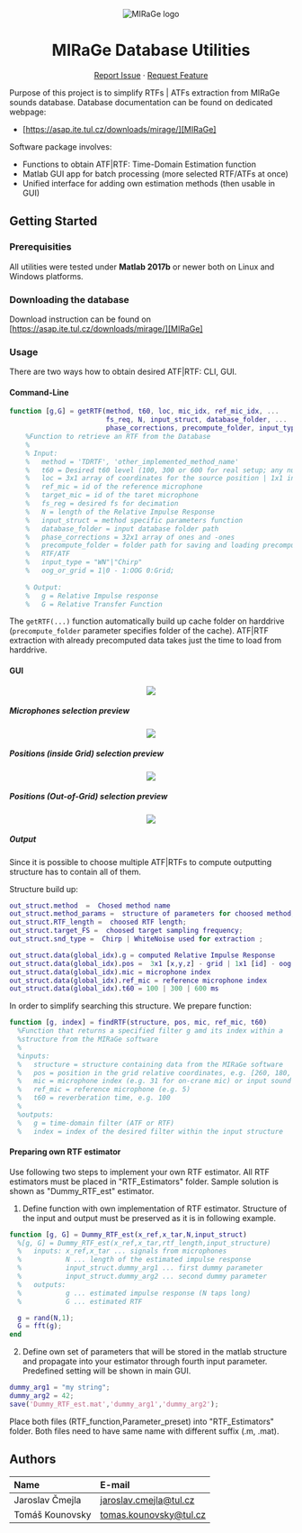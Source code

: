 <div align="center">
  
![MIRaGe logo](Logo.png)

# MIRaGe Database Utilities

[Report Issue][issues] · [Request Feature][issues]

</div>

Purpose of this project is to simplify RTFs | ATFs extraction from MIRaGe sounds database. Database documentation can be found on dedicated webpage:
* [https://asap.ite.tul.cz/downloads/mirage/][MIRaGe]

Software package involves:
* Functions to obtain ATF|RTF: Time-Domain Estimation function
* Matlab GUI app for batch processing (more selected RTF/ATFs at once)
* Unified interface for adding own estimation methods (then usable in GUI)

## Getting Started

### Prerequisities 

All utilities were tested under **Matlab 2017b** or newer both on Linux and Windows platforms.

### Downloading the database
Download instruction can be found on [https://asap.ite.tul.cz/downloads/mirage/][MIRaGe]

### Usage 

There are two ways how to obtain desired ATF|RTF: CLI, GUI.

#### Command-Line 

```matlab
function [g,G] = getRTF(method, t60, loc, mic_idx, ref_mic_idx, ...
                        fs_req, N, input_struct, database_folder, ...
                        phase_corrections, precompute_folder, input_type,oog_or_grid)
    %Function to retrieve an RTF from the Database 
    % 
    % Input: 
    %   method = 'TDRTF', 'other_implemented_method_name'
    %   t60 = Desired t60 level (100, 300 or 600 for real setup; any number for simulated setup)
    %   loc = 3x1 array of coordinates for the source position | 1x1 index of the source position (out of grid) 
    %   ref_mic = id of the reference microphone
    %   target_mic = id of the taret microphone
    %   fs_reg = desired fs for decimation
    %   N = length of the Relative Impulse Response
    %   input_struct = method specific parameters function 
    %   database_folder = input database folder path
    %   phase_corrections = 32x1 array of ones and -ones
    %   precompute_folder = folder path for saving and loading precomputed RTFs 
    %   RTF/ATF
    %   input_type = "WN"|"Chirp"
    %   oog_or_grid = 1|0 - 1:OOG 0:Grid;
    
    % Output:
    %   g = Relative Impulse response
    %   G = Relative Transfer Function
```

The `getRTF(...)` function automatically build up cache folder on harddrive (`precompute_folder` parameter specifies folder of the cache). ATF|RTF extraction with already precomputed data takes just the time to load from harddrive.  

#### GUI

<div align='center'>

![](pics/app_main.png)

</div>

##### Microphones selection preview
<div align='center'>

![](pics/MICs.gif)

</div>


##### Positions (inside Grid) selection preview
<div align='center'>

![](pics/Grid.gif)

</div>



##### Positions (Out-of-Grid) selection preview
<div align='center'>

![](pics/OOG.gif)

</div>

##### Output

Since it is possible to choose multiple ATF|RTFs to compute outputting structure has to contain all of them.

Structure build up:

```matlab
out_struct.method  =  Chosed method name
out_struct.method_params =  structure of parameters for choosed method;
out_struct.RTF_length =  choosed RTF length;
out_struct.target_FS =  choosed target sampling frequency;
out_struct.snd_type =  Chirp | WhiteNoise used for extraction ;

out_struct.data(global_idx).g = computed Relative Impulse Response
out_struct.data(global_idx).pos =  3x1 [x,y,z] - grid | 1x1 [id] - oog   ;
out_struct.data(global_idx).mic = microphone index
out_struct.data(global_idx).ref_mic = reference microphone index
out_struct.data(global_idx).t60 = 100 | 300 | 600 ms
```

In order to simplify searching this structure. We prepare function:

```matlab
function [g, index] = findRTF(structure, pos, mic, ref_mic, t60)
  %Function that returns a specified filter g amd its index within a
  %structure from the MIRaGe software
  %
  %inputs:
  %   structure = structure containing data from the MIRaGe software
  %   pos = position in the grid relative coordinates, e.g. [260, 180, 160]
  %   mic = microphone index (e.g. 31 for on-crane mic) or input sound (32)
  %   ref_mic = reference microphone (e.g. 5)
  %   t60 = reverberation time, e.g. 100
  %
  %outputs:
  %   g = time-domain filter (ATF or RTF)
  %   index = index of the desired filter within the input structure
```


#### Preparing own RTF estimator

Use following two steps to implement your own RTF estimator. All RTF estimators must be placed in "RTF_Estimators" folder. Sample solution is shown as "Dummy_RTF_est" estimator.

1) Define function with own implementation of RTF estimator. Structure of the input and output must be preserved as it is in following example.

```matlab
function [g, G] = Dummy_RTF_est(x_ref,x_tar,N,input_struct)
  %[g, G] = Dummy_RTF_est(x_ref,x_tar,rtf_length,input_structure)
  %   inputs: x_ref,x_tar ... signals from microphones
  %           N ... length of the estimated impulse response          
  %           input_struct.dummy_arg1 ... first dummy parameter
  %           input_struct.dummy_arg2 ... second dummy parameter
  %   outputs:
  %           g ... estimated impulse response (N taps long)
  %           G ... estimated RTF

  g = rand(N,1);
  G = fft(g);
end
```
2) Define own set of parameters that will be stored in the matlab structure and propagate into your estimator through fourth input parameter.
Predefined setting will be shown in main GUI.

```matlab
dummy_arg1 = "my string";
dummy_arg2 = 42;
save('Dummy_RTF_est.mat','dummy_arg1','dummy_arg2');
```

Place both files (RTF_function,Parameter_preset) into "RTF_Estimators" folder. Both files need to have same name with different suffix (.m, .mat). 

## Authors

| Name            | E-mail    |
| :---            | :---      |
| Jaroslav Čmejla | jaroslav.cmejla@tul.cz |
| Tomáš Kounovsky | tomas.kounovsky@tul.cz |


[issues]: https://github.com/JarCme/MIRaGe/issues
[MIRaGe]: https://asap.ite.tul.cz/downloads/mirage/
